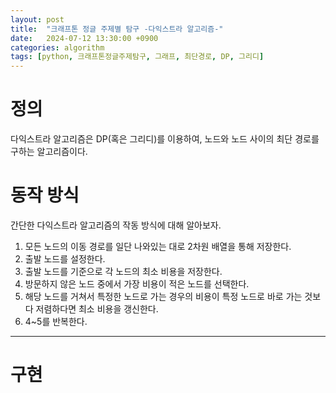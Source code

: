 ```yaml
---
layout: post
title:  "크래프톤 정글 주제별 탐구 -다익스트라 알고리즘-"
date:   2024-07-12 13:30:00 +0900
categories: algorithm
tags: [python, 크래프톤정글주제탐구, 그래프, 최단경로, DP, 그리디]
---
```



# 정의
다익스트라 알고리즘은 DP(혹은 그리디)를 이용하여, 노드와 노드 사이의 최단 경로를 구하는 알고리즘이다.

# 동작 방식
간단한 다익스트라 알고리즘의 작동 방식에 대해 알아보자.

1. 모든 노드의 이동 경로를 일단 나와있는 대로 2차원 배열을 통해 저장한다.
2. 출발 노드를 설정한다.
3. 출발 노드를 기준으로 각 노드의 최소 비용을 저장한다.
4. 방문하지 않은 노드 중에서 가장 비용이 적은 노드를 선택한다.
5. 해당 노드를 거쳐서 특정한 노드로 가는 경우의 비용이 특정 노드로 바로 가는 것보다 저렴하다면 최소 비용을 갱신한다.
6. 4~5를 반복한다.

---


# 구현

```

